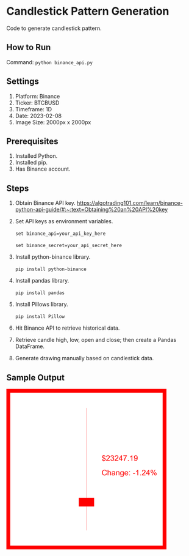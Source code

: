 # Candlestick Pattern Generation
Code to generate candlestick pattern.

## How to Run

Command: `python binance_api.py`

## Settings
<ol>
    <li>Platform: Binance</li>
    <li>Ticker: BTCBUSD</li>
    <li>Timeframe: 1D</li>
    <li>Date: 2023-02-08</li>
    <li>Image Size: 2000px x 2000px</li>
</ol>

## Prerequisites

1. Installed Python.
2. Installed pip.
3. Has Binance account.

## Steps
1. Obtain Binance API key. https://algotrading101.com/learn/binance-python-api-guide/#:~:text=Obtaining%20an%20API%20key

2. Set API keys as environment variables.

    `set binance_api=your_api_key_here`

    `set binance_secret=your_api_secret_here`     

3. Install python-binance library. 

    `pip install python-binance`

4. Install pandas library.

    `pip install pandas`

5. Install Pillows library.

    `pip install Pillow`

3. Hit Binance API to retrieve historical data.

4. Retrieve candle high, low, open and close; then create a Pandas DataFrame.

5. Generate drawing manually based on candlestick data.

## Sample Output

![alt text](BTCBUSD_2023-02-08.png "Sample output")